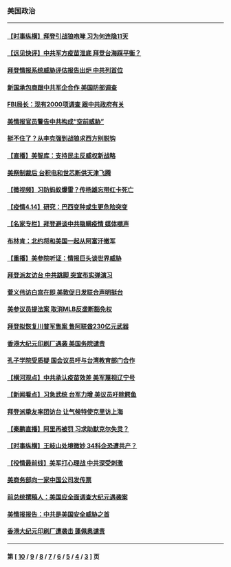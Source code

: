 ### 美国政治
---
#### [【时事纵横】拜登引战狼咆哮 习为何连隐11天](../../pages/ncid1078159/n12880591.md) 
#### [【远见快评】中共军方疫苗泄底 拜登台海踩平衡？](../../pages/ncid1078159/n12880515.md) 
#### [拜登情报系统威胁评估报告出炉 中共列首位](../../pages/ncid1078159/n12880204.md) 
#### [新国承包商跟中共军企合作 美国防部调查](../../pages/ncid1078159/n12880251.md) 
#### [FBI局长：现有2000项调查 跟中共政府有关](../../pages/ncid1078159/n12880229.md) 
#### [美情报官员警告中共构成“空前威胁”](../../pages/ncid1078159/n12880201.md) 
#### [挺不住了？从李克强到战狼求西方别脱钩](../../pages/ncid1078159/n12880131.md) 
#### [【直播】美智库：支持民主反威权新战略](../../pages/ncid1078159/n12880073.md) 
#### [美祭制裁后 台积电和世芯断供天津飞腾](../../pages/ncid1078159/n12880080.md) 
#### [【微视频】习防蚂蚁爆雷？传杨雄忘带红卡死亡](../../pages/ncid1078159/n12879826.md) 
#### [【疫情4.14】研究：巴西变种或生更危险突变](../../pages/ncid1078159/n12879227.md) 
#### [【名家专栏】拜登避谈中共隐瞒疫情 媒体噤声](../../pages/ncid1078159/n12879715.md) 
#### [布林肯：北约将和美国一起从阿富汗撤军](../../pages/ncid1078159/n12879903.md) 
#### [【重播】美参院听证：情报巨头谈世界威胁](../../pages/ncid1078159/n12879951.md) 
#### [拜登派友访台 中共跳脚 突宣布实弹演习](../../pages/ncid1078159/n12879882.md) 
#### [菅义伟访白宫在即 美敦促日发联合声明挺台](../../pages/ncid1078159/n12879802.md) 
#### [美参议员提法案 取消MLB反垄断豁免权](../../pages/ncid1078159/n12878932.md) 
#### [拜登拟恢复川普军售案 售阿联酋230亿元武器](../../pages/ncid1078159/n12878694.md) 
#### [香港大纪元印刷厂遇袭 美国务院谴责](../../pages/ncid1078159/n12877968.md) 
#### [孔子学院受质疑 国会议员吁与台湾教育部门合作](../../pages/ncid1078159/n12878699.md) 
#### [【横河观点】中共承认疫苗效差 美军蔑视辽宁号](../../pages/ncid1078159/n12878406.md) 
#### [【新闻看点】习急武统 台军力增 美议员吁除鳄鱼](../../pages/ncid1078159/n12877690.md) 
#### [拜登派挚友率团访台 让气候特使克里访上海](../../pages/ncid1078159/n12878434.md) 
#### [【秦鹏直播】阿里再被罚 习求助默克尔失灵？](../../pages/ncid1078159/n12878250.md) 
#### [【时事纵横】王岐山处境微妙 34科企恐遭共产？](../../pages/ncid1078159/n12878200.md) 
#### [【役情最前线】美军打心理战 中共深受刺激](../../pages/ncid1078159/n12877880.md) 
#### [美商务部向一家中国公司发传票](../../pages/ncid1078159/n12877727.md) 
#### [前总统撰稿人：美国应全面调查大纪元遇袭案](../../pages/ncid1078159/n12877872.md) 
#### [美情报报告：中共是美国安全威胁之首](../../pages/ncid1078159/n12877822.md) 
#### [香港大纪元印刷厂遭袭击 蓬佩奥谴责](../../pages/ncid1078159/n12877849.md) 

---
#### 第 [ [10](./10.md) / [9](./9.md) / [8](./8.md) / [7](./7.md) / [6](./6.md) / [5](./5.md) / [4](./4.md) / [3](./3.md) ] 页

